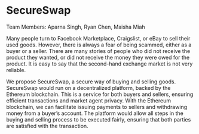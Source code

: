 # SecureSwap

Team Members: Aparna Singh, Ryan Chen, Maisha Miah

Many people turn to Facebook Marketplace, Craigslist, or eBay to sell their used goods. However, there is always a fear of being scammed, either as a buyer or a seller. There are many stories of people who did not receive the product they wanted, or did not receive the money they were owed for the product. It is easy to say that the second-hand exchange market is not very reliable. 

We propose SecureSwap, a secure way of buying and selling goods. SecureSwap would run on a decentralized platform, backed by the Ethereum blockchain. This is a service for both buyers and sellers, ensuring efficient transactions and market agent privacy. With the Ethereum blockchain, we can facilitate issuing payments to sellers and withdrawing money from a buyer’s account. The platform would allow all steps in the buying and selling process to be executed fairly, ensuring that both parties are satisfied with the transaction. 
